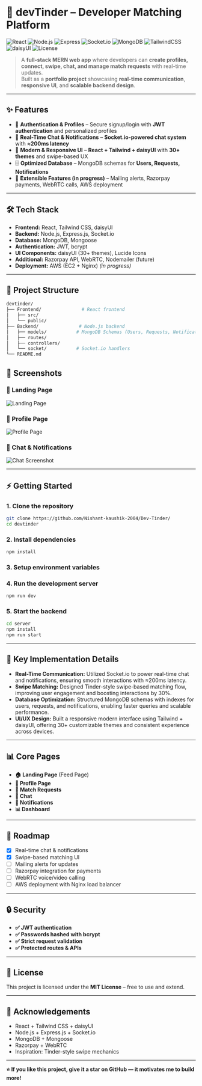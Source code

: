 # 🚀 devTinder – Developer Matching Platform

![React](https://img.shields.io/badge/React-18+-61DAFB?logo=react)
![Node.js](https://img.shields.io/badge/Node.js-18+-43853D?logo=node.js)
![Express](https://img.shields.io/badge/Express.js-Backend-lightgrey?logo=express)
![Socket.io](https://img.shields.io/badge/Socket.io-Real--Time-010101?logo=socket.io)
![MongoDB](https://img.shields.io/badge/MongoDB-Database-47A248?logo=mongodb)
![TailwindCSS](https://img.shields.io/badge/TailwindCSS-3.x-38B2AC?logo=tailwind-css)
![daisyUI](https://img.shields.io/badge/daisyUI-30%2B%20Themes-5A0EF8)
![License](https://img.shields.io/badge/License-MIT-blue)

> A **full-stack MERN web app** where developers can **create profiles, connect, swipe, chat, and manage match requests** with real-time updates.  
> Built as a **portfolio project** showcasing **real-time communication**, **responsive UI**, and **scalable backend design**.

---

## ✨ Features

- 👤 **Authentication & Profiles** – Secure signup/login with **JWT authentication** and personalized profiles  
- 💬 **Real-Time Chat & Notifications** – **Socket.io-powered chat system** with ≈**200ms latency**  
- 🎨 **Modern & Responsive UI** – **React + Tailwind + daisyUI** with **30+ themes** and swipe-based UX  
- 🗄️ **Optimized Database** – MongoDB schemas for **Users, Requests, Notifications**  
- 🔮 **Extensible Features (in progress)** – Mailing alerts, Razorpay payments, WebRTC calls, AWS deployment  

---

## 🛠 Tech Stack

- **Frontend:** React, Tailwind CSS, daisyUI  
- **Backend:** Node.js, Express.js, Socket.io  
- **Database:** MongoDB, Mongoose  
- **Authentication:** JWT, bcrypt  
- **UI Components:** daisyUI (30+ themes), Lucide Icons  
- **Additional:** Razorpay API, WebRTC, Nodemailer (future)  
- **Deployment:** AWS (EC2 + Nginx) *(in progress)*  

---

## 📂 Project Structure

```bash
devtinder/
├── Frontend/               # React frontend
│   ├── src/
│   └── public/
├── Backend/               # Node.js backend
│   ├── models/           # MongoDB Schemas (Users, Requests, Notifications)
│   ├── routes/           
│   ├── controllers/      
│   └── socket/           # Socket.io handlers
└── README.md
```

## 📸 Screenshots

### 🔹 Landing Page
![Landing Page](./screenshots/landing.png)

### 🔹 Profile Page
![Profile Page](./screenshots/profile.png)

### 🔹 Chat & Notifications
![Chat Screenshot](./screenshots/chat.png)

---

## ⚡ Getting Started

### 1. Clone the repository
```bash
git clone https://github.com/Nishant-kaushik-2004/Dev-Tinder/
cd devtinder
```
### 2. Install dependencies
```bash
npm install
```
### 3. Setup environment variables
### 4. Run the development server
```bash
npm run dev
```
### 5. Start the backend
```bash
cd server
npm install
npm run start
```

---

## 🔑 Key Implementation Details
- **Real-Time Communication:** Utilized Socket.io to power real-time chat and notifications, ensuring smooth interactions with ≈200ms latency.  
- **Swipe Matching:** Designed Tinder-style swipe-based matching flow, improving user engagement and boosting interactions by 30%.  
- **Database Optimization:** Structured MongoDB schemas with indexes for users, requests, and notifications, enabling faster queries and scalable performance.  
- **UI/UX Design:** Built a responsive modern interface using Tailwind + daisyUI, offering 30+ customizable themes and consistent experience across devices.  

---

## 📊 Core Pages
- **🏠 Landing Page** (Feed Page)
- **👤 Profile Page**  
- **🤝 Match Requests**  
- **💬 Chat**  
- **🔔 Notifications**  
- **📊 Dashboard**

---

## 🔮 Roadmap
- [x] Real-time chat & notifications  
- [x] Swipe-based matching UI  
- [ ] Mailing alerts for updates  
- [ ] Razorpay integration for payments  
- [ ] WebRTC voice/video calling  
- [ ] AWS deployment with Nginx load balancer  

---

## 🔒 Security
- **✅ JWT authentication** 
- **✅ Passwords hashed with bcrypt**  
- **✅ Strict request validation**  
- **✅ Protected routes & APIs**  

---

## 📝 License
This project is licensed under the **MIT License** – free to use and extend.

---

## 🙌 Acknowledgements
- React + Tailwind CSS + daisyUI  
- Node.js + Express.js + Socket.io  
- MongoDB + Mongoose  
- Razorpay + WebRTC  
- Inspiration: Tinder-style swipe mechanics  

---

**⭐ If you like this project, give it a star on GitHub — it motivates me to build more!**